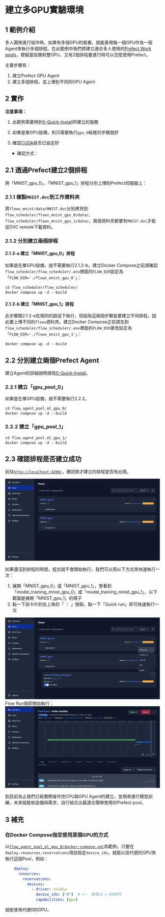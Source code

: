 # 建立多GPU實驗環境

## 1 範例介紹
多人團隊進行協作時，如果有多個GPU的裝置，就能善用每一個GPU作為一個Agent來執行多個排程。在此範例中我們將建立適合多人使用的[Prefect Work pools](https://docs.prefect.io/2.14.3/concepts/work-pools/)，模擬當設備有雙GPU，又有2個排程要進行時可以怎麼使用Prefect。

主要步驟有：
1. 建立Prefect GPU Agent
2. 建立多個排程，並上傳到不同的GPU Agent

## 2 實作
**注意事項：**
1. 此範例需要用到[0-Quick-Install](../0-Quick-Install/)所建立的服務
2. 如果是單GPU設備，則只需要執行`gpu_0`結尾的步驟就好
3. 確認[CUDA](https://www.nvidia.com/zh-tw/geforce/technologies/cuda/)是否已設定好<details><summary>確認方式：</summary>

    首先開啟[NVIDIA System Management Interface](https://developer.nvidia.com/nvidia-system-management-interface)來確認顯示卡以及，假如能看到所有已裝備的GPU以及CUDA版本，如下圖，就代表所需的驅動都已裝好。如果未能看到設備安裝的GPU，可能是因為沒有正確安裝驅動程式。
    ![img](./png/nvidia-smi.png)

    </details>

## 2.1 透過Prefect建立2個排程
將「MNIST_gpu_0」、「MNIST_gpu_1」排程分別上傳到Prefect伺服器上：
### 2.1.1 複製`MNIST.dvc`到工作資料夾
將`flows_mnist/data/MNIST.dvc`分別拷貝到`flow_scheduler/flows_mnist_gpu_0/data/`、`flow_scheduler/flows_mnist_gpu_1/data/`。兩個資料夾都要有`MNIST.dvc`才能從DVC remote下載資料。

### 2.1.2 分別建立兩個排程
#### 2.1.2-a 建立「MNIST_gpu_0」排程
如果是在單GPU設備，就不需要執行2.1.2-b。建立Docker Compose之前請確認`flow_scheduler/flow_scheduler/.env`裡面的`FLOW_DIR`設定為「`FLOW_DIR='./flows_mnist_gpu_0'`」：
````commmandline
cd flow_scheduler/flow_scheduler/
docker compose up -d --build
````

#### 2.1.2-b 建立「MNIST_gpu_1」排程
此步驟跟2.1.2-a在相同的路徑下執行，但因為這兩個步驟是要建立不同排程，因此要上傳不同的`flows`資料夾。建立Docker Compose之前請先到`flow_scheduler/flow_scheduler/.env`裡面的`FLOW_DIR`更改設定為「`FLOW_DIR='./flows_mnist_gpu_1'`」：
````commmandline
docker compose up -d --build
````

## 2.2 分別建立兩個Prefect Agent
建立Agent的詳細說明請見[0-Quick-Install](https://github.com/AIF-TW/MLOps-is-all-you-need/wiki/0%E2%80%90Quick%E2%80%90install)。

### 2.2.1 建立「gpu_pool_0」
如果是在單GPU設備，就不需要執行2.2.2。
````commmandline
cd flow_agent_pool_ml_gpu_0/
docker compose up -d --build
````

### 2.2.2 建立「gpu_pool_1」
````commmandline
cd flow_agent_pool_ml_gpu_1/
docker compose up -d --build
````

## 2.3 確認排程是否建立成功
前往[`http://localhost:4200/`](http://localhost:4200/)，確認剛才建立的排程是否有出現。

![img](./png/Prefect_flows.png)

如果還沒到排程的時間，程式就不會開始執行，我們可以用以下方式來快速執行一次：
1. 展開「MNIST_gpu_0」或「MNIST_gpu_1」，會看到「model_training_mnist_gpu_0」或「model_training_mnist_gpu_1」，以下截圖是展開「MNIST_gpu_1」的樣子
2. 點一下該卡片的右上角的「 ⋮ 」按鈕，點一下「Quick run」即可快速執行一次

![img](./png/Prefect_quick_run.png)
Flow Run隨即開始執行：
![img](./png/Prefect_flow_run.png)

到目前為止我們已經實際操作完CPU與GPU Agent的建立，並用來進行模型訓練，未來就能依設備與需求，自行組合出最適合團隊使用的Prefect pool。

## 3 補充
### 在Docker Compose指定使用某個GPU的方式
以[`flow_agent_pool_ml_gpu_0/docker-compose.yml`](./flow_agent/flow_agent_pool_ml_gpu_0/docker-compose.yml)為範例，只要在`deploy.resources.reservations`項目指定`device_ids`，就能以該代號的GPU來執行這個Pool，例如：
````yaml
    deploy:
      resources:
        reservations:
          devices:
            - driver: nvidia
              device_ids: ["0"]  # <-- 使用id = 0的GPU
              capabilities: [gpu]
````
就能使用代號0的GPU。
